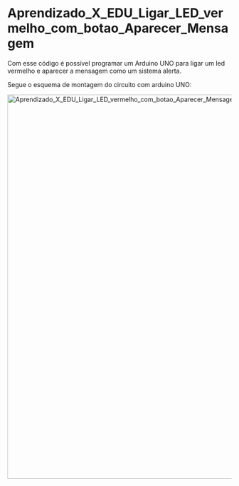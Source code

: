 # Aprendizado_X_EDU_Ligar_LED_vermelho_com_botao_Aparecer_Mensagem
Com esse código é possível programar um Arduino UNO para ligar um led vermelho e aparecer a mensagem como um sistema alerta.

Segue o esquema de montagem do circuito com arduino UNO: 



<img width="1491" height="861" alt="Aprendizado_X_EDU_Ligar_LED_vermelho_com_botao_Aparecer_Mensagem" src="https://github.com/user-attachments/assets/702dfc1c-2006-465e-96db-37da00eb3709" />
